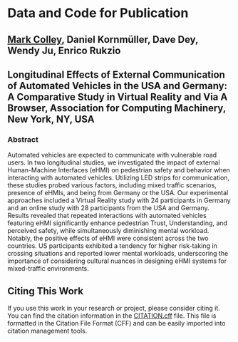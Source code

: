 # Data and Code for Publication
## [Mark Colley](https://scholar.google.de/citations?user=Kt5I7wYAAAAJ&hl=de&oi=ao), Daniel Kornmüller, Dave Dey, Wendy Ju, Enrico Rukzio

## Longitudinal Effects of External Communication of Automated Vehicles in the USA and Germany: A Comparative Study in Virtual Reality and Via A Browser, Association for Computing Machinery, New York, NY, USA



### Abstract 
Automated vehicles are expected to communicate with vulnerable road users. In two longitudinal studies, we investigated the impact of external Human-Machine Interfaces (eHMI) on pedestrian safety and behavior when interacting with automated vehicles. Utilizing LED strips for communication, these studies probed various factors, including mixed traffic scenarios, presence of eHMIs, and being from Germany or the USA. Our experimental approaches included a Virtual Reality study with 24 participants in Germany and an online study with 28 participants from the USA and Germany. Results revealed that repeated interactions with automated vehicles featuring eHMI significantly enhance pedestrian Trust, Understanding, and perceived safety, while simultaneously diminishing mental workload. Notably, the positive effects of eHMI were consistent across the two countries. US participants exhibited a tendency for higher risk-taking in crossing situations and reported lower mental workloads, underscoring the importance of considering cultural nuances in designing eHMI systems for mixed-traffic environments.


## Citing This Work

If you use this work in your research or project, please consider citing it. You can find the citation information in the [CITATION.cff](./CITATION.cff) file. This file is formatted in the Citation File Format (CFF) and can be easily imported into citation management tools.

